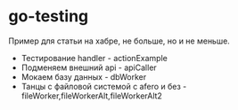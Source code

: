 # go-testing
Пример для статьи на хабре, не больше, но и не меньше.
<ul>
<li>Тестирование handler - actionExample</li>
<li>Подменяем внешний api - apiCaller</li>
<li>Мокаем базу данных - dbWorker</li>
<li>Танцы с файловой системой с afero и без -fileWorker,fileWorkerAlt,fileWorkerAlt2</li>
</ul>
